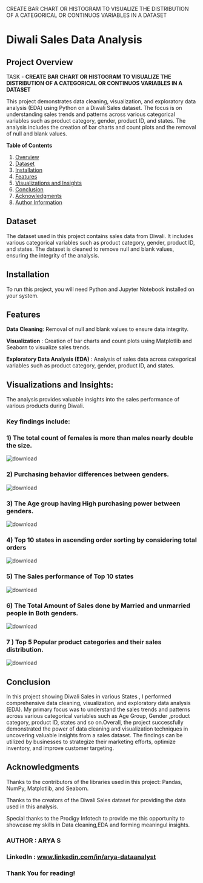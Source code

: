 
CREATE  BAR CHART OR HISTOGRAM TO VISUALIZE THE DISTRIBUTION OF A CATEGORICAL OR CONTINUOS VARIABLES IN A DATASET

# Diwali Sales Data Analysis

## Project Overview

TASK - **CREATE  BAR CHART OR HISTOGRAM TO VISUALIZE THE DISTRIBUTION OF A CATEGORICAL OR CONTINUOS VARIABLES IN A DATASET**

This project demonstrates data cleaning, visualization, and exploratory data analysis (EDA) using Python on a Diwali Sales dataset. The focus is on understanding sales trends and patterns across various categorical variables such as product category, gender, product ID, and states. The analysis includes the creation of bar charts and count plots and the removal of null and blank values.


**Table of Contents**

1. [Overview](#overview)
2. [Dataset](#dataset)
3. [Installation](#installation)
4. [Features](#features)
5. [Visualizations and Insights](#visualizations-insights)
6. [Conclusion](#conclusion)
7. [Acknowledgments](#acknowledgments)
8. [Author Information](#Author-Information)


## Dataset
The dataset used in this project contains sales data from Diwali. It includes various categorical variables such as product category, gender, product ID, and states. The dataset is cleaned to remove null and blank values, ensuring the integrity of the analysis.

## Installation
To run this project, you will need Python and Jupyter Notebook installed on your system.

## Features

**Data Cleaning**: Removal of null and blank values to ensure data integrity.

**Visualization** : Creation of bar charts and count plots using Matplotlib and Seaborn to visualize sales trends.

**Exploratory Data Analysis (EDA)** : Analysis of sales data across categorical variables such as product category, gender, product ID, and states.

## Visualizations and Insights:

The analysis provides valuable insights into the sales performance of various products during Diwali.

### Key findings include:

### 1) The total count of females is more than males nearly  double the size. 

![download](https://github.com/Aryapersonal/PRODIGY_DS_01/assets/147991190/5dbbcb9d-8df2-4a0a-a204-5af792c9934d)

### 2) Purchasing behavior differences between genders.

![download](https://github.com/Aryapersonal/PRODIGY_DS_01/assets/147991190/8585443c-c43d-40f6-a533-2609078e1f48)

### 3) The Age group having High purchasing power between genders.

![download](https://github.com/Aryapersonal/PRODIGY_DS_01/assets/147991190/cd768e25-d934-4068-be6a-6db5eb270165)

### 4)  Top 10 states in ascending order sorting by considering total orders

![download](https://github.com/Aryapersonal/PRODIGY_DS_01/assets/147991190/6a5b146e-3e49-49e5-ad79-83b84c9341f0)

### 5) The Sales performance of Top 10 states 

![download](https://github.com/Aryapersonal/PRODIGY_DS_01/assets/147991190/11b91251-6bdd-47b4-8085-963e5b841b56)

 ### 6) The Total Amount of Sales done by Married and unmarried people in Both genders.

![download](https://github.com/Aryapersonal/PRODIGY_DS_01/assets/147991190/8bae8d33-1999-4468-ab43-cbb373822d00)

### 7 ) Top 5 Popular product categories and their sales distribution.

![download](https://github.com/Aryapersonal/PRODIGY_DS_01/assets/147991190/b7ffbbdb-14a9-4e53-8a5b-4fbd831d3f37)

## Conclusion 
In this project showing Diwali Sales in various States , I performed comprehensive data cleaning, visualization, and exploratory data analysis (EDA).  My primary focus was to understand the sales trends and patterns across various categorical variables such as Age Group, Gender ,product category, product ID, states and so on.Overall, the project successfully demonstrated the power of data cleaning and visualization techniques in uncovering valuable insights from a sales dataset. The findings can be utilized by businesses to strategize their marketing efforts, optimize inventory, and improve customer targeting.

## Acknowledgments
Thanks to the contributors of the libraries used in this project: Pandas, NumPy, Matplotlib, and Seaborn.

Thanks to the creators of the Diwali Sales dataset for providing the data used in this analysis.

Special thanks to the Prodigy Infotech to provide me this opportunity to showcase my skills in Data cleaning,EDA and forming meaningul insights.


### AUTHOR : ARYA S

### LinkedIn : www.linkedin.com/in/arya-dataanalyst

### Thank You for reading!

